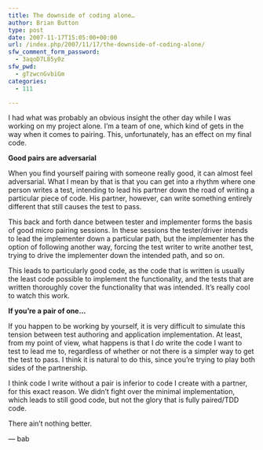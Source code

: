 ```yaml
---
title: The downside of coding alone…
author: Brian Button
type: post
date: 2007-11-17T15:05:00+00:00
url: /index.php/2007/11/17/the-downside-of-coding-alone/
sfw_comment_form_password:
  - 3aqoD7L85y0z
sfw_pwd:
  - gTzwcnGvbiGm
categories:
  - 111

---
```

I had what was probably an obvious insight the other day while I was working on my project alone. I&#8217;m a team of one, which kind of gets in the way when it comes to pairing. This, unfortunately, has an effect on my final code.


  


**Good pairs are adversarial**


  


When you find yourself pairing with someone really good, it can almost feel adversarial. What I mean by that is that you can get into a rhythm where one person writes a test, intending to lead his partner down the road of writing a particular piece of code. His partner, however, can write something entirely different that still causes the test to pass.


  


This back and forth dance between tester and implementer forms the basis of good micro pairing sessions. In these sessions the tester/driver intends to lead the implementer down a particular path, but the implementer has the option of following another way, forcing the test writer to write another test, trying to drive the implementer down the intended path, and so on.


  


This leads to particularly good code, as the code that is written is usually the least code possible to implement the functionality, and the tests that are written thoroughly cover the functionality that was intended. It&#8217;s really cool to watch this work.


  


**If you&#8217;re a pair of one&#8230;**


  


If you happen to be working by yourself, it is very difficult to simulate this tension between test authoring and application implementation. At least, from my point of view, what happens is that I _do_ write the code I want to test to lead me to, regardless of whether or not there is a simpler way to get the test to pass. I think it is natural to do this, since you&#8217;re trying to play both sides of the partnership.


  


I think code I write without a pair is inferior to code I create with a partner, for this exact reason. We didn&#8217;t fight over the minimal implementation, which leads to still good code, but not the glory that is fully paired/TDD code.


  


There ain&#8217;t nothing better.


  


&#8212; bab